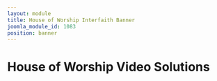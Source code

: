 ```yaml
---
layout: module
title: House of Worship Interfaith Banner
joomla_module_id: 1083
position: banner
---
```

<!-- Module: Sports Banner -->
<div class="content-container clearfix">
<h1>House of Worship Video Solutions</h1>
<!--<p class="sub-heading">Add 100+ capabilities to your system—with software.</p>--></div>
